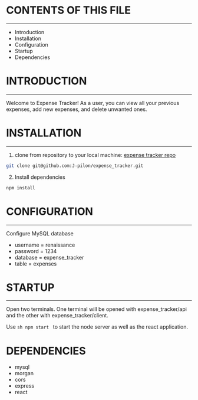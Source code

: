 # CONTENTS OF THIS FILE
---------------------

 * Introduction
 * Installation
 * Configuration
 * Startup
 * Dependencies


# INTRODUCTION
------------

Welcome to Expense Tracker! As a user, you can view all your previous expenses, add new expenses, and delete unwanted ones.


# INSTALLATION
------------
1. clone from repository to your local machine: [expense tracker repo](https://github.com/J-pilon/expense_tracker)
```sh
git clone git@github.com:J-pilon/expense_tracker.git
```

2. Install dependencies
```sh
npm install
```

# CONFIGURATION
-------------

Configure MySQL database
  * username = renaissance
  * password = 1234
  * database = expense_tracker
  * table = expenses

# STARTUP
-------------

Open two terminals. One terminal will be opened with expense_tracker/api and the other with expense_tracker/client.

Use ```sh npm start ``` to start the node server as well as the react application.

# DEPENDENCIES

* mysql
* morgan
* cors
* express
* react
